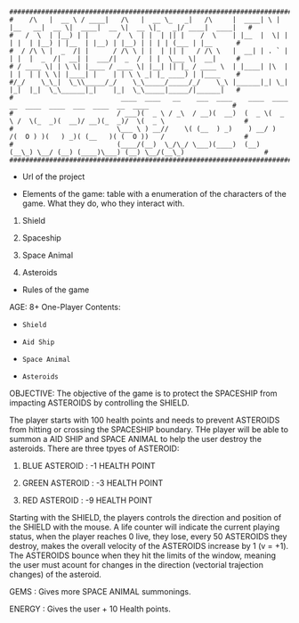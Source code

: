```
##################################################################################################################################
#    /\   |  __ \ / ____|   /\   |  __ \_   _|   /\     |  ____| \ | |__   __|  __ \|  ____|  __ \|  __ \|_   _|/ ____|  ____|   #
#   /  \  | |__) | |       /  \  | |  | || |    /  \    | |__  |  \| |  | |  | |__) | |__  | |__) | |__) | | | | (___ | |__      #
#  / /\ \ |  _  /| |      / /\ \ | |  | || |   / /\ \   |  __| | . ` |  | |  |  _  /|  __| |  ___/|  _  /  | |  \___ \|  __|     #
# / ____ \| | \ \| |____ / ____ \| |__| || |_ / ____ \  | |____| |\  |  | |  | | \ \| |____| |    | | \ \ _| |_ ____) | |____    #
#/_/    \_\_|  \_\\_____/_/    \_\_____/_____/_/    \_\ |______|_| \_|  |_|  |_|  \_\______|_|    |_|  \_\_____|_____/|______|   #
#                           ____  ____   __    ___  ____    ____  ____   __  ____  ____  ___  ____  __  ____                     #
#                          / ___)(  _ \ / _\  / __)(  __)  (  _ \(  _ \ /  \(_  _)(  __)/ __)(_  _)/  \(  _ \                    #
#                          \___ \ ) __//    \( (__  ) _)    ) __/ )   /(  O ) )(   ) _)( (__   )( (  O ))   /                    #
#                          (____/(__)  \_/\_/ \___)(____)  (__)  (__\_) \__/ (__) (____)\___) (__) \__/(__\_)                    #
##################################################################################################################################
```

- Url of the project

- Elements of the game: table with a enumeration of the characters of the game. What they do, who they interact with.

1. Shield

2. Spaceship

3. Space Animal 

4. Asteroids

- Rules of the game

AGE: 8+
One-Player 
Contents: 

-     Shield
-     Aid Ship
-     Space Animal 
-     Asteroids

OBJECTIVE: The objective of the game is to protect the SPACESHIP from impacting ASTEROIDS by controlling 
the SHIELD. 

The player starts with 100 health points and needs to prevent ASTEROIDS from  hitting or crossing the 
SPACESHIP boundary. THe player will be able to summon a AID SHIP and SPACE ANIMAL to help the user 
destroy the asteroids. There are three tpyes of ASTEROID:

1. BLUE ASTEROID  : -1 HEALTH POINT

2. GREEN ASTEROID : -3 HEALTH POINT

3. RED ASTEROID   : -9 HEALTH POINT

Starting with the SHIELD, the players controls the direction and position of the SHIELD with the mouse. 
A life counter will indicate the current playing status, when the player reaches 0 live, they lose, every 50 ASTEROIDS they 
destroy, makes the overall velocity of the ASTEROIDS increase by 1 (v = +1). The ASTEROIDS bounce when they hit the 
limits of the  window, meaning the user must acount for changes in the direction (vectorial trajection changes) of the asteroid. 

GEMS   : Gives more SPACE ANIMAL summonings. 

ENERGY : Gives the user + 10 Health points. 
